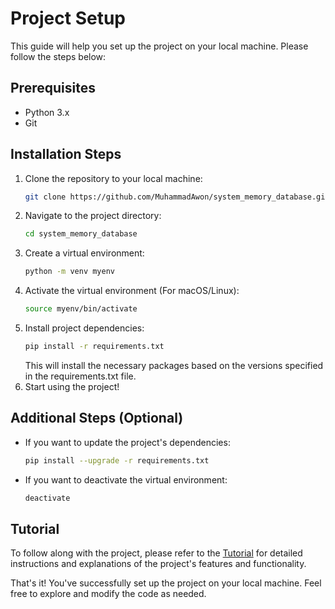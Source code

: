 # Project Setup

This guide will help you set up the project on your local machine. Please follow the steps below:


## Prerequisites

- Python 3.x
- Git


## Installation Steps

1. Clone the repository to your local machine:
    ```bash
    git clone https://github.com/MuhammadAwon/system_memory_database.git
    ```
2. Navigate to the project directory:
    ```bash
    cd system_memory_database
    ```
3. Create a virtual environment:
    ```bash
    python -m venv myenv
    ```
4. Activate the virtual environment (For macOS/Linux):
    ```bash
    source myenv/bin/activate
    ```
5. Install project dependencies:
    ```bash
    pip install -r requirements.txt
    ```
    This will install the necessary packages based on the versions specified in the requirements.txt file.
6. Start using the project!


## Additional Steps (Optional)

- If you want to update the project's dependencies:
    ```bash
    pip install --upgrade -r requirements.txt
    ```
- If you want to deactivate the virtual environment:
    ```bash
    deactivate
    ```


## Tutorial

To follow along with the project, please refer to the [Tutorial](https://awon.info/blog/my-learning/sys-mem-db/) for detailed instructions and explanations of the project's features and functionality.

That's it! You've successfully set up the project on your local machine. Feel free to explore and modify the code as needed.
